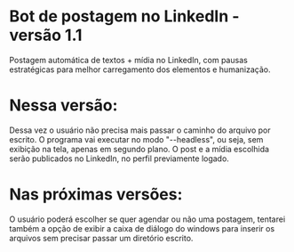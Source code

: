 # Bot de postagem no LinkedIn - versão 1.1 
Postagem automática de textos + mídia no LinkedIn, com pausas estratégicas para melhor carregamento dos elementos e humanização.

# Nessa versão:
Dessa vez o usuário não precisa mais passar o caminho do arquivo por escrito. 
O programa vai executar no modo "--headless", ou seja, sem exibição na tela, apenas em segundo plano.
O post e a mídia escolhida serão publicados no LinkedIn, no perfil previamente logado.

# Nas próximas versões:
O usuário poderá escolher se quer agendar ou não uma postagem, tentarei também a opção de exibir a caixa de diálogo do windows para inserir os arquivos sem precisar passar um diretório escrito. 